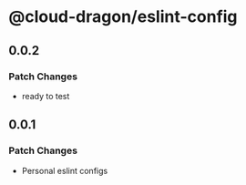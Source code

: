 # @cloud-dragon/eslint-config

## 0.0.2

### Patch Changes

- ready to test

## 0.0.1

### Patch Changes

- Personal eslint configs
